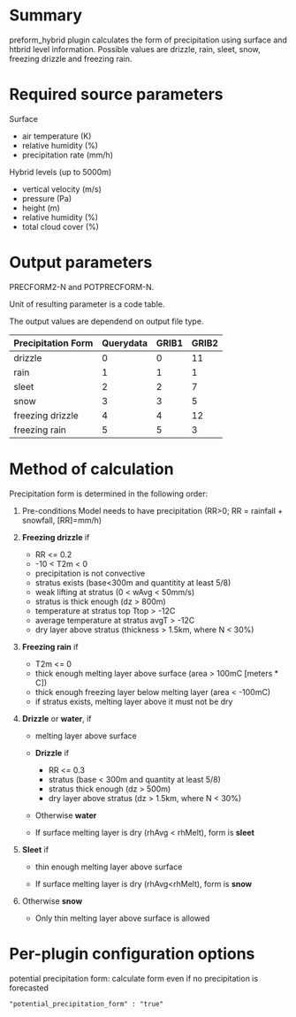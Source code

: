 # Summary

preform_hybrid plugin calculates the form of precipitation using surface and htbrid level information. Possible values are drizzle, rain, sleet, snow, freezing drizzle and freezing rain.

# Required source parameters

Surface 

* air temperature (K)
* relative humidity (%)
* precipitation rate (mm/h)

Hybrid levels (up to 5000m)

* vertical velocity (m/s)
* pressure (Pa)
* height (m)
* relative humidity (%)
* total cloud cover (%)

# Output parameters

PRECFORM2-N and POTPRECFORM-N.

Unit of resulting parameter is a code table.

The output values are dependend on output file type.

| Precipitation Form | Querydata | GRIB1 | GRIB2 |
|---|---|---|---|
| drizzle | 0 | 0 | 11 | 
| rain  | 1 | 1 | 1 |
| sleet  | 2 | 2 | 7 | 
| snow | 3 | 3 | 5 | 
| freezing drizzle | 4 | 4 | 12 | 
| freezing rain | 5 | 5 | 3 | 


# Method of calculation

Precipitation form is determined in the following order:

1. Pre-conditions
  Model needs to have precipitation (RR>0; RR = rainfall + snowfall, [RR]=mm/h)

2. **Freezing drizzle** if
   * RR <= 0.2
   * -10 < T2m < 0
   * precipitation is not convective
   * stratus exists (base<300m and quantitity at least 5/8)
   * weak lifting at stratus (0 < wAvg < 50mm/s)
   * stratus is thick enough (dz > 800m)
   * temperature at stratus top Ttop > -12C
   * average temperature at stratus avgT > -12C
   * dry layer above stratus (thickness > 1.5km, where N < 30%)

3. **Freezing rain** if
   * T2m <= 0
   * thick enough melting layer above surface (area > 100mC [meters * C])
   * thick enough freezing layer below melting layer (area < -100mC)
   * if stratus exists, melting layer above it must not be dry

4. **Drizzle** or **water**, if
   * melting layer above surface

    * **Drizzle** if
      * RR <= 0.3
      * stratus (base < 300m and quantity at least 5/8)
      * stratus thick enough (dz > 500m)
      * dry layer above stratus (dz > 1.5km, where N < 30%)

    * Otherwise **water**

    * If surface melting layer is dry (rhAvg < rhMelt), form is **sleet**

4. **Sleet** if
   * thin enough melting layer above surface

    * If surface melting layer is dry (rhAvg<rhMelt), form is **snow**

5. Otherwise **snow**
   * Only thin melting layer above surface is allowed

# Per-plugin configuration options

potential precipitation form: calculate form even if no precipitation is forecasted

    "potential_precipitation_form" : "true"
